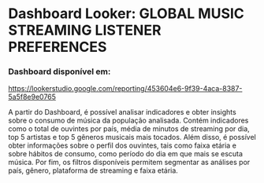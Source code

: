 # Dashboard Looker: GLOBAL MUSIC STREAMING LISTENER PREFERENCES

### Dashboard disponível em:
https://lookerstudio.google.com/reporting/453604e6-9f39-4aca-8387-5a5f8e9e0765

A partir do Dashboard, é possível analisar indicadores e obter insights sobre o consumo de música da população analisada.
Contém indicadores como o total de ouvintes por país, média de minutos de streaming por dia, top 5 artistas e top 5 gêneros musicais mais tocados.
Além disso, é possível obter informações sobre o perfil dos ouvintes, tais como faixa etária e sobre hábitos de consumo, como período do dia em que mais se escuta música.
Por fim, os filtros disponíveis permitem segmentar as análises por país, gênero, plataforma de streaming e faixa etária.
